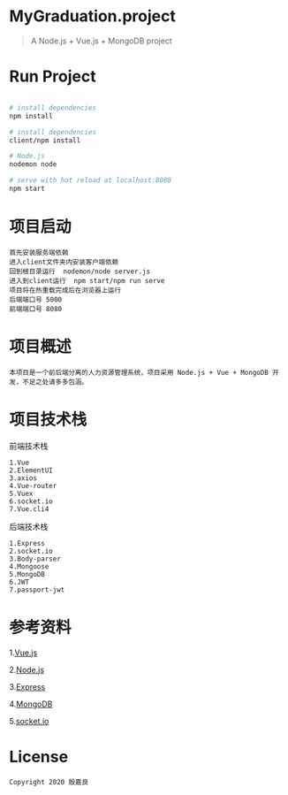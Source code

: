# MyGraduation.project

>  A Node.js + Vue.js + MongoDB project

# Run Project

``` bash

# install dependencies
npm install

# install dependencies
client/npm install  

# Node.js
nodemon node

# serve with hot reload at localhost:8080
npm start

```

# 项目启动

    首先安装服务端依赖
    进入client文件夹内安装客户端依赖
    回到根目录运行  nodemon/node server.js
    进入到client运行  npm start/npm run serve  
    项目将在热重载完成后在浏览器上运行
    后端端口号 5000
    前端端口号 8080
    
# 项目概述

    本项目是一个前后端分离的人力资源管理系统，项目采用 Node.js + Vue + MongoDB 开发，不足之处请多多包涵。


# 项目技术栈

 前端技术栈

    1.Vue
    2.ElementUI
    3.axios
    4.Vue-router
    5.Vuex
    6.socket.io
    7.Vue.cli4
    
 后端技术栈
    
    1.Express
    2.socket.io
    3.Body-parser
    4.Mongoose
    5.MongoDB
    6.JWT
    7.passport-jwt
    
    
# 参考资料

   1.[Vue.js](https://cn.vuejs.org/index.html)
   
   2.[Node.js](http://nodejs.cn/api/)
   
   3.[Express](https://www.expressjs.com.cn/4x/api.html)
   
   4.[MongoDB](https://www.runoob.com/mongodb/mongodb-tutorial.html)
   
   5.[socket.io](https://socket.io/get-started/chat/)
    
# License
    
    Copyright 2020 殷嘉良
